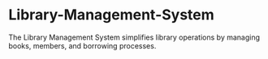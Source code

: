 # Library-Management-System
The Library Management System simplifies library operations by managing books, members, and borrowing processes.
